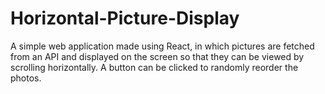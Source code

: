 # Horizontal-Picture-Display
A simple web application made using React, in which pictures are fetched from an API and displayed on the screen so that they can be viewed by scrolling horizontally. A button can be clicked to randomly reorder the photos.
